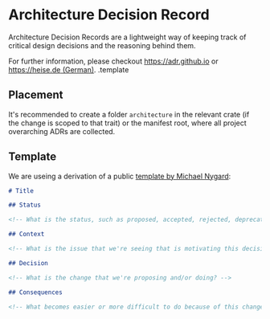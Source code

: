 # Architecture Decision Record

Architecture Decision Records are a lightweight way of keeping track of critical design decisions and the reasoning behind them.

For further information, please checkout <https://adr.github.io> or [https://heise.de (German)](https://www.heise.de/hintergrund/Gut-dokumentiert-Architecture-Decision-Records-4664988.html?seite=all).
.template
## Placement

It's recommended to create a folder `architecture` in the relevant crate (if the change is scoped to that trait) or the manifest root, where all project overarching ADRs are collected.

## Template

We are useing a derivation of a public [template by Michael Nygard](https://github.com/joelparkerhenderson/architecture-decision-record/blob/main/templates/decision-record-template-by-michael-nygard/index.md):

```md
# Title

## Status

<!-- What is the status, such as proposed, accepted, rejected, deprecated, superseded, etc.? -->

## Context

<!-- What is the issue that we're seeing that is motivating this decision or change? -->

## Decision

<!-- What is the change that we're proposing and/or doing? -->

## Consequences

<!-- What becomes easier or more difficult to do because of this change? -->
```
